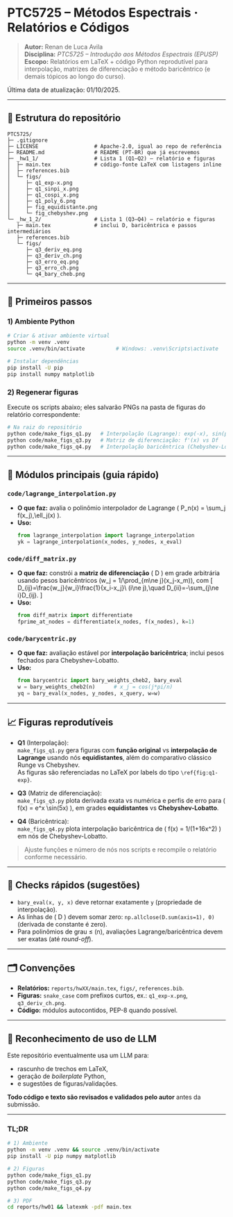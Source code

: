 # PTC5725 – Métodos Espectrais · Relatórios e Códigos

> **Autor:** Renan de Luca Avila  
> **Disciplina:** *PTC5725 – Introdução aos Métodos Espectrais (EPUSP)*  
> **Escopo:** Relatórios em LaTeX + código Python reprodutível para interpolação, matrizes de diferenciação e método baricêntrico (e demais tópicos ao longo do curso).

Última data de atualização: 01/10/2025.

---

## 🌳 Estrutura do repositório

```
PTC5725/
├─ .gitignore
├─ LICENSE                  # Apache-2.0, igual ao repo de referência
├─ README.md                # README (PT-BR) que já escrevemos
├─ _hw1_1/                  # Lista 1 (Q1–Q2) — relatório e figuras
│  ├─ main.tex              # código-fonte LaTeX com listagens inline
│  ├─ references.bib
│  └─ figs/
│     ├─ q1_exp-x.png
│     ├─ q1_sinpi_x.png
│     ├─ q1_cospi_x.png
│     ├─ q1_poly_6.png
│     ├─ fig_equidistante.png
│     └─ fig_chebyshev.png
└─ _hw_1_2/                 # Lista 1 (Q3–Q4) — relatório e figuras
   ├─ main.tex              # inclui D, baricêntrica e passos intermediários
   ├─ references.bib
   └─ figs/
      ├─ q3_deriv_eq.png
      ├─ q3_deriv_ch.png
      ├─ q3_erro_eq.png
      ├─ q3_erro_ch.png
      └─ q4_bary_cheb.png

```

---

## 🚀 Primeiros passos

### 1) Ambiente Python

```bash
# Criar & ativar ambiente virtual
python -m venv .venv
source .venv/bin/activate          # Windows: .venv\Scripts\activate

# Instalar dependências
pip install -U pip
pip install numpy matplotlib
```

### 2) Regenerar figuras

Execute os scripts abaixo; eles salvarão PNGs na pasta de figuras do relatório correspondente:

```bash
# Na raiz do repositório
python code/make_figs_q1.py   # Interpolação (Lagrange): exp(-x), sin(pi x), cos(pi x), polinômio
python code/make_figs_q3.py   # Matriz de diferenciação: f'(x) vs Df
python code/make_figs_q4.py   # Interpolação baricêntrica (Chebyshev-Lobatto)
```
---

## 🧩 Módulos principais (guia rápido)

### `code/lagrange_interpolation.py`
- **O que faz:** avalia o polinômio interpolador de Lagrange \( P_n(x) = \sum_j f(x_j)\,\ell_j(x) \).
- **Uso:**
  ```python
  from lagrange_interpolation import lagrange_interpolation
  yk = lagrange_interpolation(x_nodes, y_nodes, x_eval)
  ```

### `code/diff_matrix.py`
- **O que faz:** constrói a **matriz de diferenciação** \( D \) em grade arbitrária usando pesos baricêntricos \(w_j = 1/\prod_{m\ne j}(x_j-x_m)\), com
  \[
    D_{ij}=\frac{w_j}{w_i}\frac{1}{x_i-x_j}\ (i\ne j),\quad
    D_{ii}=-\sum_{j\ne i}D_{ij}.
  \]
- **Uso:**
  ```python
  from diff_matrix import differentiate
  fprime_at_nodes = differentiate(x_nodes, f(x_nodes), k=1)
  ```

### `code/barycentric.py`
- **O que faz:** avaliação estável por **interpolação baricêntrica**; inclui pesos fechados para Chebyshev-Lobatto.
- **Uso:**
  ```python
  from barycentric import bary_weights_cheb2, bary_eval
  w = bary_weights_cheb2(n)      # x_j = cos(j*pi/n)
  yq = bary_eval(x_nodes, y_nodes, x_query, w=w)
  ```

---

## 📈 Figuras reprodutíveis

- **Q1** (Interpolação):  
  `make_figs_q1.py` gera figuras com **função original** vs **interpolação de Lagrange** usando nós **equidistantes**, além do comparativo clássico Runge vs Chebyshev.  
  As figuras são referenciadas no LaTeX por labels do tipo `\ref{fig:q1-exp}`.

- **Q3** (Matriz de diferenciação):  
  `make_figs_q3.py` plota derivada exata vs numérica e perfis de erro para \( f(x) = e^x \sin(5x) \), em grades **equidistantes** vs **Chebyshev-Lobatto**.

- **Q4** (Baricêntrica):  
  `make_figs_q4.py` plota interpolação baricêntrica de \( f(x) = 1/(1+16x^2) \) em nós de Chebyshev-Lobatto.

> Ajuste funções e número de nós nos scripts e recompile o relatório conforme necessário.

---

## 🧪 Checks rápidos (sugestões)

- `bary_eval(x, y, x)` deve retornar exatamente `y` (propriedade de interpolação).  
- As linhas de \( D \) devem somar zero: `np.allclose(D.sum(axis=1), 0)` (derivada de constante é zero).  
- Para polinômios de grau ≤ \(n\), avaliações Lagrange/baricêntrica devem ser exatas (até *round-off*).

---

## 🗂 Convenções

- **Relatórios:** `reports/hwXX/main.tex`, `figs/`, `references.bib`.  
- **Figuras:** `snake_case` com prefixos curtos, ex.: `q1_exp-x.png`, `q3_deriv_ch.png`.  
- **Código:** módulos autocontidos, PEP-8 quando possível.

---

## 🧾 Reconhecimento de uso de LLM

Este repositório eventualmente usa um LLM para:
- rascunho de trechos em LaTeX,
- geração de *boilerplate* Python,
- e sugestões de figuras/validações.

**Todo código e texto são revisados e validados pelo autor** antes da submissão.

---

### TL;DR

```bash
# 1) Ambiente
python -m venv .venv && source .venv/bin/activate
pip install -U pip numpy matplotlib

# 2) Figuras
python code/make_figs_q1.py
python code/make_figs_q3.py
python code/make_figs_q4.py

# 3) PDF
cd reports/hw01 && latexmk -pdf main.tex
```
